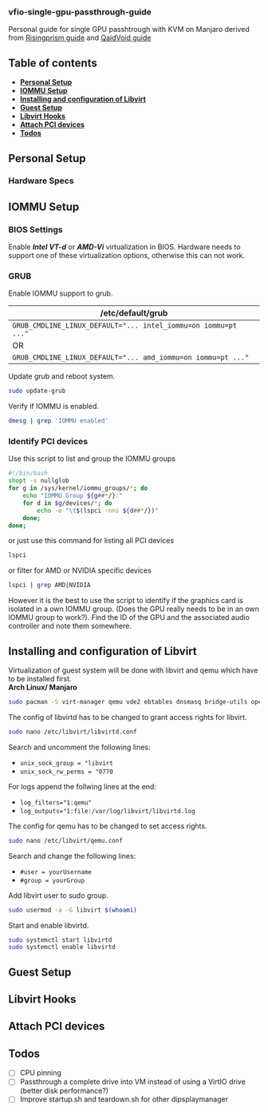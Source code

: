 ### **vfio-single-gpu-passthrough-guide**
Personal guide for single GPU passhtrough with KVM on Manjaro derived from [Risingprism guide](https://gitlab.com/risingprismtv/single-gpu-passthrough/-/wikis/home) and [QaidVoid guide](https://github.com/QaidVoid/Complete-Single-GPU-Passthrough)

## **Table of contents**
* **[Personal Setup](#personal-setup)**
* **[IOMMU Setup](#iommu-setup)**
* **[Installing and configuration of Libvirt](#installing-and-configuration-of-libvirt)**
* **[Guest Setup](#guest-setup)**
* **[Libvirt Hooks](#libvirt-hooks)**
* **[Attach PCI devices](#attach-pci-devices)**
* **[Todos](#todos)**

## **Personal Setup** <div id="personal-setup"/>
### **Hardware Specs**

## **IOMMU Setup** <div id="iommu-setup"/>
### **BIOS Settings**
Enable ***Intel VT-d*** or ***AMD-Vi*** virtualization in BIOS. Hardware needs to support one of these virtualization options, otherwise this can not work. 

### **GRUB**
Enable IOMMU support to grub.

| /etc/default/grub |
| ----- |
| `GRUB_CMDLINE_LINUX_DEFAULT="... intel_iommu=on iommu=pt ..."` |
| OR |
| `GRUB_CMDLINE_LINUX_DEFAULT="... amd_iommu=on iommu=pt ..."` |

Update grub and reboot system.
```sh
sudo update-grub
```
Verify if IOMMU is enabled.
```sh
dmesg | grep 'IOMMU enabled'
```

### **Identify PCI devices** 
Use this script to list and group the IOMMU groups
```sh
#!/bin/bash
shopt -s nullglob
for g in /sys/kernel/iommu_groups/*; do
    echo "IOMMU Group ${g##*/}:"
    for d in $g/devices/*; do
        echo -e "\t$(lspci -nns ${d##*/})"
    done;
done;
```
or just use this command for listing all PCI devices
```sh
lspci 
```
or filter for AMD or NVIDIA specific devices
```sh
lspci | grep AMD|NVIDIA
```
However it is the best to use the script to identify if the graphics card is isolated in a own IOMMU group. (Does the GPU really needs to be in an own IOMMU group to work?). Find the ID of the GPU and the associated audio controller and note them somewhere.

## **Installing and configuration of Libvirt** <div id="installing-and-configuration-of-libvirt"/>
Virtualization of guest system will be done with libvirt and qemu which have to be installed first. \
**Arch Linux/ Manjaro**
```sh
sudo pacman -S virt-manager qemu vde2 ebtables dnsmasq bridge-utils openbsd-netcat ovmf
```
The config of libvirtd has to be changed to grant access rights for libvirt.
```sh
sudo nano /etc/libvirt/libvirtd.conf
```

Search and uncomment the following lines:
* ```unix_sock_group = "libvirt```
* ```unix_sock_rw_perms = "0770```

For logs append the follwing lines at the end:
* ```log_filters="1:qemu"```
* ```log_outputs="1:file:/var/log/libvirt/libvirtd.log```

The config for qemu has to be changed to set access rights.
```sh
sudo nano /etc/libvirt/qemu.conf
```

Search and change the following lines:
* ```#user = yourUsername```
* ```#group = yourGroup```

Add libvirt user to sudo group.
```sh
sudo usermod -a -G libvirt $(whoami)
```

Start and enable libvirtd.
```sh
sudo systemctl start libvirtd
sudo systemctl enable libvirtd
```

## **Guest Setup** <div id="guest-setup"/>

## **Libvirt Hooks** <div id="libvirt-hooks"/>

## **Attach PCI devices** <div id="attach-pci-devices"/>

## **Todos** <div id="todos"/>
- [ ] CPU pinning
- [ ] Passthrough a complete drive into VM instead of using a VirtIO drive (better disk performance?)
- [ ] Improve startup.sh and teardown.sh for other dipsplaymanager
